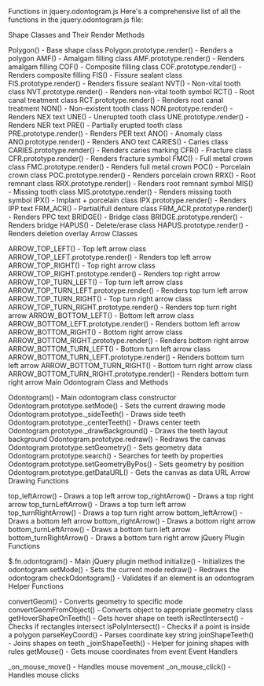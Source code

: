 Functions in jquery.odontogram.js
Here's a comprehensive list of all the functions in the jquery.odontogram.js file:

Shape Classes and Their Render Methods

Polygon() - Base shape class
Polygon.prototype.render() - Renders a polygon
AMF() - Amalgam filling class
AMF.prototype.render() - Renders amalgam filling
COF() - Composite filling class
COF.prototype.render() - Renders composite filling
FIS() - Fissure sealant class
FIS.prototype.render() - Renders fissure sealant
NVT() - Non-vital tooth class
NVT.prototype.render() - Renders non-vital tooth symbol
RCT() - Root canal treatment class
RCT.prototype.render() - Renders root canal treatment
NON() - Non-existent tooth class
NON.prototype.render() - Renders NEX text
UNE() - Unerupted tooth class
UNE.prototype.render() - Renders NER text
PRE() - Partially erupted tooth class
PRE.prototype.render() - Renders PER text
ANO() - Anomaly class
ANO.prototype.render() - Renders ANO text
CARIES() - Caries class
CARIES.prototype.render() - Renders caries marking
CFR() - Fracture class
CFR.prototype.render() - Renders fracture symbol
FMC() - Full metal crown class
FMC.prototype.render() - Renders full metal crown
POC() - Porcelain crown class
POC.prototype.render() - Renders porcelain crown
RRX() - Root remnant class
RRX.prototype.render() - Renders root remnant symbol
MIS() - Missing tooth class
MIS.prototype.render() - Renders missing tooth symbol
IPX() - Implant + porcelain class
IPX.prototype.render() - Renders IPP text
FRM_ACR() - Partial/full denture class
FRM_ACR.prototype.render() - Renders PPC text
BRIDGE() - Bridge class
BRIDGE.prototype.render() - Renders bridge
HAPUS() - Delete/erase class
HAPUS.prototype.render() - Renders deletion overlay
Arrow Classes

ARROW_TOP_LEFT() - Top left arrow class
ARROW_TOP_LEFT.prototype.render() - Renders top left arrow
ARROW_TOP_RIGHT() - Top right arrow class
ARROW_TOP_RIGHT.prototype.render() - Renders top right arrow
ARROW_TOP_TURN_LEFT() - Top turn left arrow class
ARROW_TOP_TURN_LEFT.prototype.render() - Renders top turn left arrow
ARROW_TOP_TURN_RIGHT() - Top turn right arrow class
ARROW_TOP_TURN_RIGHT.prototype.render() - Renders top turn right arrow
ARROW_BOTTOM_LEFT() - Bottom left arrow class
ARROW_BOTTOM_LEFT.prototype.render() - Renders bottom left arrow
ARROW_BOTTOM_RIGHT() - Bottom right arrow class
ARROW_BOTTOM_RIGHT.prototype.render() - Renders bottom right arrow
ARROW_BOTTOM_TURN_LEFT() - Bottom turn left arrow class
ARROW_BOTTOM_TURN_LEFT.prototype.render() - Renders bottom turn left arrow
ARROW_BOTTOM_TURN_RIGHT() - Bottom turn right arrow class
ARROW_BOTTOM_TURN_RIGHT.prototype.render() - Renders bottom turn right arrow
Main Odontogram Class and Methods

Odontogram() - Main odontogram class constructor
Odontogram.prototype.setMode() - Sets the current drawing mode
Odontogram.prototype.\_sideTeeth() - Draws side teeth
Odontogram.prototype.\_centerTeeth() - Draws center teeth
Odontogram.prototype.\_drawBackground() - Draws the teeth layout background
Odontogram.prototype.redraw() - Redraws the canvas
Odontogram.prototype.setGeometry() - Sets geometry data
Odontogram.prototype.search() - Searches for teeth by properties
Odontogram.prototype.setGeometryByPos() - Sets geometry by position
Odontogram.prototype.getDataURL() - Gets the canvas as data URL
Arrow Drawing Functions

top_leftArrow() - Draws a top left arrow
top_rightArrow() - Draws a top right arrow
top_turnLeftArrow() - Draws a top turn left arrow
top_turnRightArrow() - Draws a top turn right arrow
bottom_leftArrow() - Draws a bottom left arrow
bottom_rightArrow() - Draws a bottom right arrow
bottom_turnLeftArrow() - Draws a bottom turn left arrow
bottom_turnRightArrow() - Draws a bottom turn right arrow
jQuery Plugin Functions

$.fn.odontogram() - Main jQuery plugin method
initialize() - Initializes the odontogram
setMode() - Sets the current mode
redraw() - Redraws the odontogram
checkOdontogram() - Validates if an element is an odontogram
Helper Functions

convertGeom() - Converts geometry to specific mode
convertGeomFromObject() - Converts object to appropriate geometry class
getHoverShapeOnTeeth() - Gets hover shape on teeth
isRectIntersect() - Checks if rectangles intersect
isPolyIntersect() - Checks if a point is inside a polygon
parseKeyCoord() - Parses coordinate key string
joinShapeTeeth() - Joins shapes on teeth
\_joinShapeTeeth() - Helper for joining shapes with rules
getMouse() - Gets mouse coordinates from event
Event Handlers

\_on_mouse_move() - Handles mouse movement
\_on_mouse_click() - Handles mouse clicks
